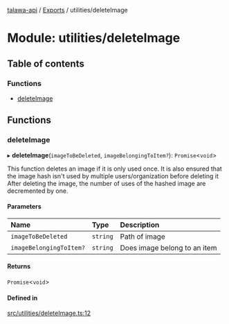 [talawa-api](../README.md) / [Exports](../modules.md) / utilities/deleteImage

# Module: utilities/deleteImage

## Table of contents

### Functions

- [deleteImage](utilities_deleteImage.md#deleteimage)

## Functions

### deleteImage

▸ **deleteImage**(`imageToBeDeleted`, `imageBelongingToItem?`): `Promise`\<`void`\>

This function deletes an image if it is only used once.
It is also ensured that the image hash isn't used by multiple users/organization before deleting it
After deleting the image, the number of uses of the hashed image are decremented by one.

#### Parameters

| Name | Type | Description |
| :------ | :------ | :------ |
| `imageToBeDeleted` | `string` | Path of image |
| `imageBelongingToItem?` | `string` | Does image belong to an item |

#### Returns

`Promise`\<`void`\>

#### Defined in

[src/utilities/deleteImage.ts:12](https://github.com/PalisadoesFoundation/talawa-api/blob/3677888/api/utilities/deleteImage.ts#L12)
